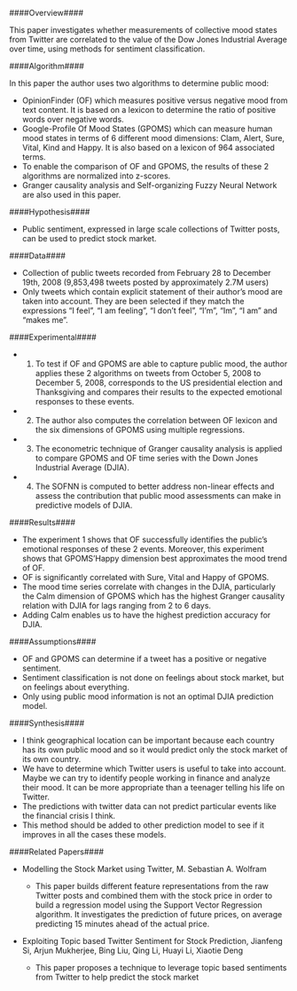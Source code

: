 ####Overview####

This paper investigates whether measurements of collective mood states from Twitter are correlated to the value of the Dow Jones Industrial Average over time, using methods for sentiment classification.

####Algorithm####

In this paper the author uses two algorithms to determine public mood:

- OpinionFinder (OF) which measures positive versus negative mood from text content. It is based on a lexicon to determine the ratio of positive words over negative words.
- Google-Profile Of Mood States (GPOMS) which can measure human mood states in terms of 6 different mood dimensions: Clam, Alert, Sure, Vital, Kind and Happy. It is also based on a lexicon of 964 associated terms.
- To enable the comparison of OF and GPOMS, the results of these 2 algorithms are normalized into z-scores.
- Granger causality analysis and Self-organizing Fuzzy Neural Network are also used in this paper.

####Hypothesis####

- Public sentiment, expressed in large scale collections of Twitter posts, can be used to predict stock market.

####Data####

- Collection of public tweets recorded from February 28 to December 19th, 2008 (9,853,498 tweets posted by approximately 2.7M users)
- Only tweets which contain explicit statement of their author’s mood are taken into account. They are been selected if they match the expressions “I feel”, “I am feeling”, “I don’t feel”, “I’m”, “Im”, “I am” and “makes me”.

####Experimental####

- 1) To test if OF and GPOMS are able to capture public mood, the author applies these 2 algorithms on tweets from October 5, 2008 to December 5, 2008, corresponds to the US presidential election and Thanksgiving and compares their results to the expected emotional responses to these events.
- 2) The author also computes the correlation between OF lexicon and the six dimensions of GPOMS using multiple regressions.
- 3) The econometric technique of Granger causality analysis is applied to compare GPOMS and OF time series with the Down Jones Industrial Average (DJIA).
- 4) The SOFNN is computed to better address non-linear effects and assess the contribution that public mood assessments can make in predictive models of DJIA.

####Results####

- The experiment 1 shows that OF successfully identifies the public’s emotional responses of these 2 events. Moreover, this experiment shows that GPOMS’Happy dimension best approximates the mood trend of OF.
- OF is significantly correlated with Sure, Vital and Happy of GPOMS.
- The mood time series correlate with changes in the DJIA, particularly the Calm dimension of GPOMS which has the highest Granger causality relation with DJIA for lags ranging from 2 to 6 days.
- Adding Calm enables us to have the highest prediction accuracy for DJIA.

####Assumptions####
- OF and GPOMS can determine if a tweet has a positive or negative sentiment.
- Sentiment classification is not done on feelings about stock market, but on feelings about everything.
- Only using public mood information is not an optimal DJIA prediction model.

####Synthesis####

- I think geographical location can be important because each country has its own public mood and so it would predict only the stock market of its own country.
- We have to determine which Twitter users is useful to take into account. Maybe we can try to identify people working in finance and analyze their mood. It can be more appropriate than a teenager telling his life on Twitter.
- The predictions with twitter data can not predict particular events like the financial crisis I think.
- This method should be added to other prediction model to see if it improves in all the cases these models.

####Related Papers####

- Modelling the Stock Market using Twitter, M. Sebastian A. Wolfram 
	- This paper  builds different feature representations from the raw Twitter posts and combined them with the stock price in order to build a regression model using the Support Vector Regression algorithm. It investigates the prediction of future prices, on average predicting 15 minutes ahead of the actual price.

- Exploiting Topic based Twitter Sentiment for Stock Prediction, Jianfeng Si, Arjun Mukherjee, Bing Liu, Qing Li, Huayi Li, Xiaotie Deng
	- This paper proposes a technique to leverage topic based sentiments from Twitter to help predict the stock market

